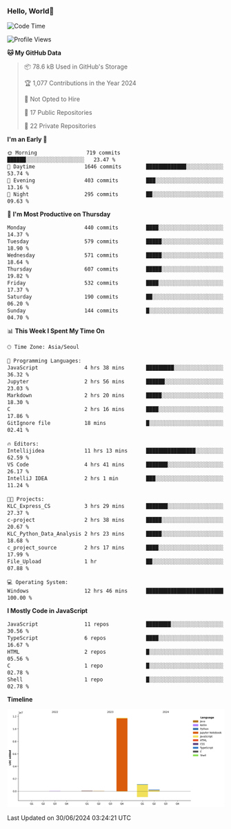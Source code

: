 
### Hello, World🐤

<!--START_SECTION:waka-->
![Code Time](http://img.shields.io/badge/Code%20Time-453%20hrs%206%20mins-blue)

![Profile Views](http://img.shields.io/badge/Profile%20Views-32-blue)

**🐱 My GitHub Data** 

> 📦 78.6 kB Used in GitHub's Storage 
 > 
> 🏆 1,077 Contributions in the Year 2024
 > 
> 🚫 Not Opted to Hire
 > 
> 📜 17 Public Repositories 
 > 
> 🔑 22 Private Repositories 
 > 
**I'm an Early 🐤** 

```text
🌞 Morning                719 commits         ██████░░░░░░░░░░░░░░░░░░░   23.47 % 
🌆 Daytime                1646 commits        █████████████░░░░░░░░░░░░   53.74 % 
🌃 Evening                403 commits         ███░░░░░░░░░░░░░░░░░░░░░░   13.16 % 
🌙 Night                  295 commits         ██░░░░░░░░░░░░░░░░░░░░░░░   09.63 % 
```
📅 **I'm Most Productive on Thursday** 

```text
Monday                   440 commits         ████░░░░░░░░░░░░░░░░░░░░░   14.37 % 
Tuesday                  579 commits         █████░░░░░░░░░░░░░░░░░░░░   18.90 % 
Wednesday                571 commits         █████░░░░░░░░░░░░░░░░░░░░   18.64 % 
Thursday                 607 commits         █████░░░░░░░░░░░░░░░░░░░░   19.82 % 
Friday                   532 commits         ████░░░░░░░░░░░░░░░░░░░░░   17.37 % 
Saturday                 190 commits         ██░░░░░░░░░░░░░░░░░░░░░░░   06.20 % 
Sunday                   144 commits         █░░░░░░░░░░░░░░░░░░░░░░░░   04.70 % 
```


📊 **This Week I Spent My Time On** 

```text
🕑︎ Time Zone: Asia/Seoul

💬 Programming Languages: 
JavaScript               4 hrs 38 mins       █████████░░░░░░░░░░░░░░░░   36.32 % 
Jupyter                  2 hrs 56 mins       ██████░░░░░░░░░░░░░░░░░░░   23.03 % 
Markdown                 2 hrs 20 mins       █████░░░░░░░░░░░░░░░░░░░░   18.30 % 
C                        2 hrs 16 mins       ████░░░░░░░░░░░░░░░░░░░░░   17.86 % 
GitIgnore file           18 mins             █░░░░░░░░░░░░░░░░░░░░░░░░   02.41 % 

🔥 Editors: 
Intellijidea             11 hrs 13 mins      ████████████████░░░░░░░░░   62.59 % 
VS Code                  4 hrs 41 mins       ███████░░░░░░░░░░░░░░░░░░   26.17 % 
IntelliJ IDEA            2 hrs 1 min         ███░░░░░░░░░░░░░░░░░░░░░░   11.24 % 

🐱‍💻 Projects: 
KLC_Express_CS           3 hrs 29 mins       ███████░░░░░░░░░░░░░░░░░░   27.37 % 
c-project                2 hrs 38 mins       █████░░░░░░░░░░░░░░░░░░░░   20.67 % 
KLC_Python_Data_Analysis 2 hrs 23 mins       █████░░░░░░░░░░░░░░░░░░░░   18.68 % 
c_project_source         2 hrs 17 mins       ████░░░░░░░░░░░░░░░░░░░░░   17.99 % 
File_Upload              1 hr                ██░░░░░░░░░░░░░░░░░░░░░░░   07.88 % 

💻 Operating System: 
Windows                  12 hrs 46 mins      █████████████████████████   100.00 % 
```

**I Mostly Code in JavaScript** 

```text
JavaScript               11 repos            ████████░░░░░░░░░░░░░░░░░   30.56 % 
TypeScript               6 repos             ████░░░░░░░░░░░░░░░░░░░░░   16.67 % 
HTML                     2 repos             █░░░░░░░░░░░░░░░░░░░░░░░░   05.56 % 
C                        1 repo              █░░░░░░░░░░░░░░░░░░░░░░░░   02.78 % 
Shell                    1 repo              █░░░░░░░░░░░░░░░░░░░░░░░░   02.78 % 
```



**Timeline**

![Lines of Code chart](https://raw.githubusercontent.com/jilpoom/jilpoom/main/assets/bar_graph.png)


 Last Updated on 30/06/2024 03:24:21 UTC
<!--END_SECTION:waka-->
